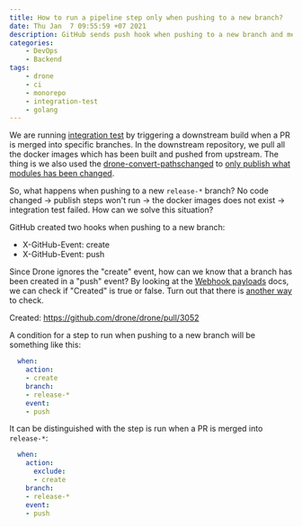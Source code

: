 ```yaml
---
title: How to run a pipeline step only when pushing to a new branch?
date: Thu Jan  7 09:55:59 +07 2021
description: GitHub sends push hook when pushing to a new branch and merging a PR. How can we distinguish between them?
categories:
    - DevOps
    - Backend
tags:
    - drone
    - ci
    - monorepo
    - integration-test
    - golang
---
```

We are running [integration test](../../2020/09/integration-test-golang.md) by triggering a downstream build when a PR is merged into specific branches.
In the downstream repository, we pull all the docker images which has been built and pushed from upstream.
The thing is we also used the [drone-convert-pathschanged](https://github.com/meltwater/drone-convert-pathschanged) to [only publish what modules has been changed](../../2020/06/drone-trigger-based-on-modified-dir.md).

So, what happens when pushing to a new `release-*` branch?
No code changed -> publish steps won't run -> the docker images does not exist -> integration test failed.
How can we solve this situation?

GitHub created two hooks when pushing to a new branch:

- X-GitHub-Event: create
- X-GitHub-Event: push

Since Drone ignores the "create" event, how can we know that a branch has been created in a "push" event?
By looking at the [Webhook payloads](https://docs.github.com/en/free-pro-team@latest/developers/webhooks-and-events/webhook-events-and-payloads#push) docs, we can check if "Created" is true or false.
Turn out that there is [another way](https://github.com/drone/go-scm/pull/92#issuecomment-755852095) to check.

Created: https://github.com/drone/drone/pull/3052

A condition for a step to run when pushing to a new branch will be something like this:

```yaml
  when:
    action:
    - create
    branch:
    - release-*
    event:
    - push
```

It can be distinguished with the step is run when a PR is merged into `release-*`:

```yaml
  when:
    action:
      exclude:
      - create
    branch:
    - release-*
    event:
    - push
```